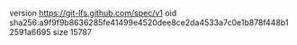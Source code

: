 version https://git-lfs.github.com/spec/v1
oid sha256:a9f9f9b8636285fe41499e4520dee8ce2da4533a7c0e1b878f448b12591a6695
size 15787
